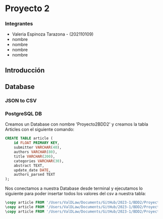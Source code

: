 # Proyecto 2

### Integrantes
* Valeria Espinoza Tarazona - (202110109)
* nombre
* nombre
* nombre
* nombre

## Introducción

## Database
### JSON to CSV
### PostgreSQL DB
Creamos un Database con nombre 'Proyecto2BDD2' y creamos la tabla Articles con el siguiente comando:
``` sql
CREATE TABLE article (
	id FLOAT PRIMARY KEY,
	submitter VARCHAR(40),
	authors VARCHAR(80),
	title VARCHAR(200),
	categories VARCHAR(30),
	abstract TEXT,
	update_date DATE,
	authors_parsed TEXT
);
```
Nos conectamos a nuestra Database desde terminal y ejecutamos lo siguiente para poder insertar todos los valores del csv a nuestra tabla:
``` sql
\copy article FROM '/Users/ValDLaw/Documents/GitHub/2023-1/BDD2/Proyecto2BDD2/dataset/arxiv-metadata-1.csv' WITH (FORMAT CSV, DELIMITER ',', QUOTE '"', HEADER);
\copy article FROM '/Users/ValDLaw/Documents/GitHub/2023-1/BDD2/Proyecto2BDD2/dataset/arxiv-metadata-2.csv' WITH (FORMAT CSV, DELIMITER ',', QUOTE '"', HEADER);
\copy article FROM '/Users/ValDLaw/Documents/GitHub/2023-1/BDD2/Proyecto2BDD2/dataset/arxiv-metadata-3.csv' WITH (FORMAT CSV, DELIMITER ',', QUOTE '"', HEADER);
```
